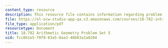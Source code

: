 ```yaml
---
content_type: resource
description: This resource file contains information regarding problem set 5.
file: https://ol-ocw-studio-app-qa.s3.amazonaws.com/courses/18-782-introduction-to-arithmetic-geometry-fall-2013/fcc8b1e5f0f083a50aa348b03a1a8204_MIT18_782F13_pset5.pdf
file_type: application/pdf
resourcetype: Document
title: 18.782 Arithmetic Geometry Problem Set 5
uid: fcc8b1e5-f0f0-83a5-0aa3-48b03a1a8204
---
```

